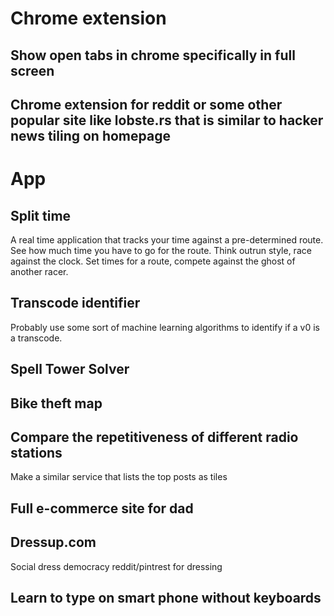 # Chrome extension

## Show open tabs in chrome specifically in full screen

## Chrome extension for reddit or some other popular site like lobste.rs that is similar to hacker news tiling on homepage

# App

## Split time

A real time application that tracks your time against a pre-determined route.  See how much time you have to go for the route.  Think outrun style, race against the clock. Set times for a route, compete against the ghost of another racer.

## Transcode identifier

Probably use some sort of machine learning algorithms to identify if a v0 is a transcode.

## Spell Tower Solver

## Bike theft map

## Compare the repetitiveness of different radio stations

Make a similar service that lists the top posts as tiles

## Full e-commerce site for dad

## Dressup.com

Social dress democracy
reddit/pintrest for dressing

## Learn to type on smart phone without keyboards
